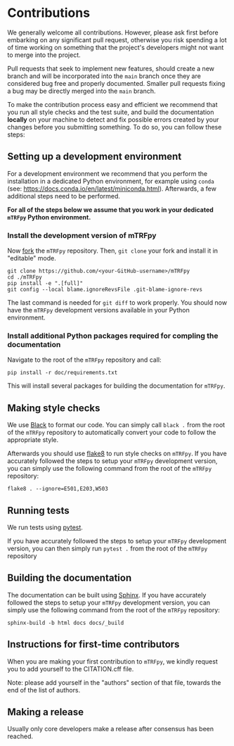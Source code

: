 # Contributions

We generally welcome all contributions.
However, please ask first before embarking on any significant pull request, otherwise you risk spending a lot of time working on something that the project's developers might not want to merge into the project.

Pull requests that seek to implement new features, should create a new branch and will be incorporated into the `main` branch once they are considered bug free and properly documented. Smaller pull requests fixing a bug may be directly merged into the `main` branch.

To make the contribution process easy and efficient we recommend that you run all style checks and the test suite, and build the documentation **locally** on your machine to detect and fix possible errors created by your changes before you submitting something. To do so, you can follow these steps:

## Setting up a development environment

For a development environment we recommend that you perform the installation in a dedicated Python environment, for example using `conda` (see: https://docs.conda.io/en/latest/miniconda.html).
Afterwards, a few additional steps need to be performed.

**For all of the steps below we assume that you work in your dedicated `mTRFpy` Python environment.**

### Install the development version of mTRFpy

Now [fork](https://help.github.com/en/github/getting-started-with-github/fork-a-repo) the `mTRFpy` repository.
Then, `git clone` your fork and install it in "editable" mode.

```Shell
git clone https://github.com/<your-GitHub-username>/mTRFpy
cd ./mTRFpy
pip install -e ".[full]"
git config --local blame.ignoreRevsFile .git-blame-ignore-revs
```

The last command is needed for `git diff` to work properly.
You should now have the `mTRFpy` development versions available in your Python environment.

### Install additional Python packages required for compling the documentation

Navigate to the root of the `mTRFpy` repository and call:

```Shell
pip install -r doc/requirements.txt
```

This will install several packages for building the documentation for `mTRFpy`.

## Making style checks

We use [Black](https://github.com/psf/black) to format our code.
You can simply call `black .` from the root of the `mTRFpy` repository to automatically convert your code to follow the appropriate style.

Afterwards you should use [flake8](https://flake8.pycqa.org/en/latest/) to run  style checks on `mTRFpy`.
If you have accurately followed the steps to setup your `mTRFpy` development version, you can simply use the following command from the root of the `mTRFpy` repository:

```Shell
flake8 . --ignore=E501,E203,W503
```

## Running tests

We run tests using [pytest](https://docs.pytest.org/en/7.4.x/).

If you have accurately followed the steps to setup your `mTRFpy` development version, you can then simply run `pytest .` from the root of the `mTRFpy` repository

## Building the documentation

The documentation can be built using [Sphinx](https://www.sphinx-doc.org).
If you have accurately followed the steps to setup your `mTRFpy` development version,
you can simply use the following command from the root of the `mTRFpy` repository:

```Shell
sphinx-build -b html docs docs/_build
```

## Instructions for first-time contributors

When you are making your first contribution to `mTRFpy`, we kindly request you to add yourself to the CITATION.cff file.

Note: please add yourself in the "authors" section of that file, towards the end of the list of authors.
   
## Making a release

Usually only core developers make a release after consensus has been reached.
